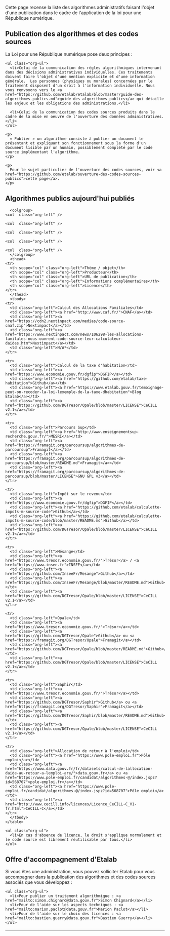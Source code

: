 <p>
  Cette page recense la liste des algorithmes administratifs faisant l'objet d'une publication dans le cadre de l'application de la loi pour une République numérique.
</p>

<div id="outline-container-orge7e745d" class="outline-2">
  <h2 id="orge7e745d">Publication des algorithmes et des codes sources</h2>
  <div class="outline-text-2" id="text-orge7e745d">
    <p>
      La Loi pour une République numérique pose deux principes :
    </p>

    <ul class="org-ul">
      <li>Celui de la communication des règles algorithmiques intervenant dans des décisions administratives individuelles. Ces traitements doivent faire l'objet d'une mention explicite et d'une information générale.  Les personnes (physiques ou morales) concernées par le traitement disposent d'un droit à l'information individuelle. Nous vous renvoyons vers le <a href="https://github.com/etalab/etalab/blob/master/guide-des-algorithmes-publics.md">guide des algorithmes publics</a> qui détaille les enjeux et les obligations des administrations.</li>

      <li>Celui de la communication des codes sources produits dans le cadre de la mise en oeuvre de l'ouverture des données administratives.</li>
    </ul>

    <p>
      « Publier » un algorithme consiste à publier un document le présentant et expliquant son fonctionnement sous la forme d'un document lisible par un humain, possiblement complété par le code source implémentant l'algorithme.
    </p>

    <p>
      Pour le sujet particulier de l'ouverture des codes sources, voir <a href="https://github.com/etalab/ouverture-des-codes-sources-publics">cette page</a>.
    </p>
  </div>
</div>

<div id="outline-container-org16eca3b" class="outline-2">
  <h2 id="org16eca3b">Algorithmes publics aujourd'hui publiés</h2>
  <div class="outline-text-2" id="text-org16eca3b">
    <table border="2" cellspacing="0" cellpadding="6" rules="groups" frame="hsides">


      <colgroup>
	<col  class="org-left" />

	<col  class="org-left" />

	<col  class="org-left" />

	<col  class="org-left" />

	<col  class="org-left" />
      </colgroup>
      <thead>
	<tr>
	  <th scope="col" class="org-left">Thème / objet</th>
	  <th scope="col" class="org-left">Producteur</th>
	  <th scope="col" class="org-left">URL de publication</th>
	  <th scope="col" class="org-left">Informations complémentaires</th>
	  <th scope="col" class="org-left">Licence</th>
	</tr>
      </thead>
      <tbody>
	<tr>
	  <td class="org-left">Calcul des Allocations Familiales</td>
	  <td class="org-left"><a href="http://www.caf.fr/">CNAF</a></td>
	  <td class="org-left"><a href="https://cdn2.nextinpact.com/medias/code-source-cnaf.zip">Nextimpact</a></td>
	  <td class="org-left"><a href="https://www.nextinpact.com/news/106298-les-allocations-familales-nous-ouvrent-code-source-leur-calculateur-daides.htm">Nextimpact</a></td>
	  <td class="org-left">N/A*</td>
	</tr>

	<tr>
	  <td class="org-left">Calcul de la taxe d'habitation</td>
	  <td class="org-left"><a href="https://www.economie.gouv.fr/dgfip">DGFIP</a></td>
	  <td class="org-left"><a href="https://github.com/etalab/taxe-habitation">Github</a></td>
	  <td class="org-left"><a href="https://www.etalab.gouv.fr/temoignage-peut-on-recoder-la-loi-lexemple-de-la-taxe-dhabitation">Blog Etalab</a></td>
	  <td class="org-left"><a href="https://github.com/DGTresor/Opale/blob/master/LICENSE">CeCILL v2.1</a></td>
	</tr>

	<tr>
	  <td class="org-left">Parcours Sup</td>
	  <td class="org-left"><a href="http://www.enseignementsup-recherche.gouv.fr/">MESRI</a></td>
	  <td class="org-left"><a href="https://framagit.org/parcoursup/algorithmes-de-parcoursup">Framagit</a></td>
	  <td class="org-left"><a href="https://framagit.org/parcoursup/algorithmes-de-parcoursup/blob/master/README.md">Framagit</a></td>
	  <td class="org-left"><a href="https://framagit.org/parcoursup/algorithmes-de-parcoursup/blob/master/LICENSE">GNU GPL v3</a></td>
	</tr>

	<tr>
	  <td class="org-left">Impôt sur le revenu</td>
	  <td class="org-left"><a href="https://www.economie.gouv.fr/dgfip">DGFIP</a></td>
	  <td class="org-left"><a href="https://github.com/etalab/calculette-impots-m-source-code">Github</a></td>
	  <td class="org-left"><a href="https://github.com/etalab/calculette-impots-m-source-code/blob/master/README.md">Github</a></td>
	  <td class="org-left"><a href="https://github.com/DGTresor/Opale/blob/master/LICENSE">CeCILL v2.1</a></td>
	</tr>

	<tr>
	  <td class="org-left">Mésange</td>
	  <td class="org-left"><a href="https://www.tresor.economie.gouv.fr/">Trésor</a> / <a href="https://www.insee.fr">INSEE</a></td>
	  <td class="org-left"><a href="https://github.com/InseeFr/Mesange">Github</a></td>
	  <td class="org-left"><a href="https://github.com/InseeFr/Mesange/blob/master/README.md">Github</a></td>
	  <td class="org-left"><a href="https://github.com/DGTresor/Opale/blob/master/LICENSE">CeCILL v2.1</a></td>
	</tr>

	<tr>
	  <td class="org-left">Opale</td>
	  <td class="org-left"><a href="https://www.tresor.economie.gouv.fr/">Trésor</a></td>
	  <td class="org-left"><a href="https://github.com/DGTresor/Opale">Github</a> ou <a href="https://framagit.org/DGTresor/Opale">Framagit</a></td>
	  <td class="org-left"><a href="https://github.com/DGTresor/Opale/blob/master/README.md">Github</a></td>
	  <td class="org-left"><a href="https://github.com/DGTresor/Opale/blob/master/LICENSE">CeCILL v2.1</a></td>
	</tr>

	<tr>
	  <td class="org-left">Saphir</td>
	  <td class="org-left"><a href="https://www.tresor.economie.gouv.fr/">Trésor</a></td>
	  <td class="org-left"><a href="https://github.com/DGTresor/Saphir">Github</a> ou <a href="https://framagit.org/DGTresor/Saphir">Framagit</a></td>
	  <td class="org-left"><a href="https://github.com/DGTresor/Saphir/blob/master/README.md">Github</a></td>
	  <td class="org-left"><a href="https://github.com/DGTresor/Opale/blob/master/LICENSE">CeCILL v2.1</a></td>
	</tr>

	<tr>
	  <td class="org-left">Allocation de retour à l'emploi</td>
	  <td class="org-left"><a href="https://www.pole-emploi.fr">Pôle emploi</a></td>
	  <td class="org-left"><a href="https://www.data.gouv.fr/fr/datasets/calcul-de-lallocation-daide-au-retour-a-lemploi-are/">data.gouv.fr</a> ou <a href="https://www.pole-emploi.fr/candidat/algorithmes-@/index.jspz?id=568707">pole-emploi.fr</a></td>
	  <td class="org-left"><a href="https://www.pole-emploi.fr/candidat/algorithmes-@/index.jspz?id=568707">Pôle emploi</a></td>
	  <td class="org-left"><a href="http://www.cecill.info/licences/Licence_CeCILL-C_V1-fr.html">CeCILL-C</a></td>
	</tr>
      </tbody>
    </table>

    <ul class="org-ul">
      <li>En cas d'absence de licence, le droit s'applique normalement et le code source est librement réutilisable par tous.</li>
    </ul>
  </div>
</div>

<div id="outline-container-orgdbdb26a" class="outline-2">
  <h2 id="orgdbdb26a">Offre d'accompagnement d'Etalab</h2>
  <div class="outline-text-2" id="text-orgdbdb26a">
    <p>
      Si vous êtes une administration, vous pouvez solliciter Etalab pour vous accompagner dans la publication des algorithmes et des codes sources associés que vous développez :
    </p>

    <ul class="org-ul">
      <li>Pour publier un traitement algorithmique : <a href="mailto:simon.chignard@data.gouv.fr">Simon Chignard</a></li>
      <li>Pour de l'aide sur les aspects techniques : <a href="mailto:marion.paclot@data.gouv.fr">Marion Paclot</a></li>
      <li>Pour de l'aide sur le choix des licences : <a href="mailto:bastien.guerry@data.gouv.fr">Bastien Guerry</a></li>
    </ul>
  </div>
</div>
